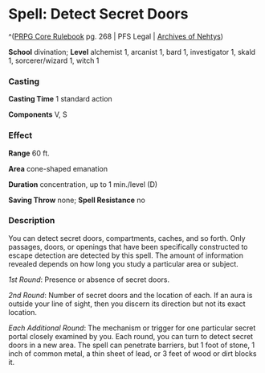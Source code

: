 # Spell: Detect Secret Doors

^([PRPG Core Rulebook][ss-detect-secret-doors] pg. 268 | PFS Legal | [Archives of Nehtys][sn-detect-secret-doors])

**School** divination; **Level** alchemist 1, arcanist 1, bard 1, investigator 1, skald 1, sorcerer/wizard 1, witch 1

### Casting

**Casting Time** 1 standard action  

**Components** V, S

### Effect

**Range** 60 ft.  

**Area** cone-shaped emanation  

**Duration** concentration, up to 1 min./level (D)  

**Saving Throw** none; **Spell Resistance** no

### Description

You can detect secret doors, compartments, caches, and so forth. Only passages, doors, or openings that have been specifically constructed to escape detection are detected by this spell. The amount of information revealed depends on how long you study a particular area or subject.  

_1st Round_: Presence or absence of secret doors.  

_2nd Round_: Number of secret doors and the location of each. If an aura is outside your line of sight, then you discern its direction but not its exact location.  

_Each Additional Round_: The mechanism or trigger for one particular secret portal closely examined by you. Each round, you can turn to detect secret doors in a new area. The spell can penetrate barriers, but 1 foot of stone, 1 inch of common metal, a thin sheet of lead, or 3 feet of wood or dirt blocks it.

[ss-detect-secret-doors]: http://paizo.com/pathfinderRPG/v57
[sn-detect-secret-doors]: http://www.archivesofnethys.com/SpellDisplay.aspx?ItemName=Detect%20Secret%20Doors